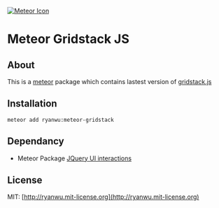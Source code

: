 [![Meteor Icon](http://icon.meteor.com/package/ryanwu:meteor-gridstack)](https://atmospherejs.com/ryanwu/meteor-gridstack)

# Meteor Gridstack JS

## About

This is a [meteor](https://www.meteor.com/) package which contains lastest version of [gridstack.js](http://troolee.github.io/gridstack.js/)


## Installation
```
meteor add ryanwu:meteor-gridstack
```

## Dependancy
* Meteor Package [JQuery UI interactions](https://github.com/ryanhanwu/meteor-jquery-ui-interactions)


## License

MIT: [http://ryanwu.mit-license.org](http://ryanwu.mit-license.org)
